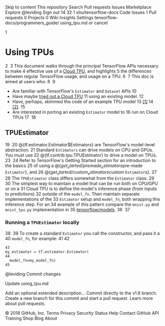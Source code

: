 Skip to content
This repository
Search
Pull requests
Issues
Marketplace
Explore
 @leviding
 Sign out
14
32 1 xitu/tensorflow-docs
 Code  Issues 1  Pull requests 0  Projects 0  Wiki  Insights  Settings
tensorflow-docs/programmers_guide/ 
using_tpu.md
  or cancel
    
 
1
# Using TPUs
2
​
3
This document walks through the principal TensorFlow APIs necessary to make
4
effective use of a [Cloud TPU](https://cloud.google.com/tpu/), and highlights
5
the differences between regular TensorFlow usage, and usage on a TPU.
6
​
7
This doc is aimed at users who:
8
​
9
* Are familiar with TensorFlow's `Estimator` and `Dataset` APIs
10
* Have maybe [tried out a Cloud TPU](https://cloud.google.com/tpu/docs/quickstart)
11
  using an existing model.
12
* Have, perhaps, skimmed the code of an example TPU model
13
  [[1]](https://github.com/tensorflow/models/blob/master/official/mnist/mnist_tpu.py)
14
  [[2]](https://github.com/tensorflow/tpu-demos/tree/master/cloud_tpu/models).
15
* Are interested in porting an existing `Estimator` model to
16
  run on Cloud TPUs
17
​
18
## TPUEstimator
19
​
20
@{tf.estimator.Estimator$Estimators} are TensorFlow's model-level abstraction.
21
Standard `Estimators` can drive models on CPU and GPUs. You must use
22
@{tf.contrib.tpu.TPUEstimator} to drive a model on TPUs.
23
​
24
Refer to TensorFlow's Getting Started section for an introduction to the basics
25
of using a @{$get_started/premade_estimators$pre-made `Estimator`}, and
26
@{$get_started/custom_estimators$custom `Estimator`s}.
27
​
28
The `TPUEstimator` class differs somewhat from the `Estimator` class.
29
​
30
The simplest way to maintain a model that can be run both on CPU/GPU or on a
31
Cloud TPU is to define the model's inference phase (from inputs to predictions)
32
outside of the `model_fn`. Then maintain separate implementations of the
33
`Estimator` setup and `model_fn`, both wrapping this inference step. For an
34
example of this pattern compare the `mnist.py` and `mnist_tpu.py` implementation in
35
[tensorflow/models](https://github.com/tensorflow/models/tree/master/official/mnist).
36
​
37
### Running a `TPUEstimator` locally
38
​
39
To create a standard `Estimator` you call the constructor, and pass it a
40
`model_fn`, for example:
41
​
42
```
43
my_estimator = tf.estimator.Estimator(
44
  model_fn=my_model_fn)
45
```
@leviding
Commit changes

Update using_tpu.md

Add an optional extended description…
  Commit directly to the v1.6 branch.
  Create a new branch for this commit and start a pull request. Learn more about pull requests.
 
© 2018 GitHub, Inc.
Terms
Privacy
Security
Status
Help
Contact GitHub
API
Training
Shop
Blog
About
